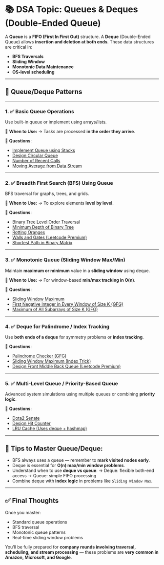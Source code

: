 
# 📚 DSA Topic: **Queues & Deques (Double-Ended Queue)**

A **Queue** is a **FIFO (First In First Out)** structure. A **Deque** (Double-Ended Queue) allows **insertion and deletion at both ends**. These data structures are critical in:

* **BFS Traversals**
* **Sliding Window**
* **Monotonic Data Maintenance**
* **OS-level scheduling**

---

## 🧩 Queue/Deque Patterns

---

### 1. ✅ **Basic Queue Operations**

Use built-in queue or implement using arrays/lists.

🧠 **When to Use:**
→ Tasks are processed **in the order they arrive**.

📌 **Questions**:

* [Implement Queue using Stacks](https://leetcode.com/problems/implement-queue-using-stacks/)
* [Design Circular Queue](https://leetcode.com/problems/design-circular-queue/)
* [Number of Recent Calls](https://leetcode.com/problems/number-of-recent-calls/)
* [Moving Average from Data Stream](https://leetcode.com/problems/moving-average-from-data-stream/)

---

### 2. ✅ **Breadth First Search (BFS) Using Queue**

BFS traversal for graphs, trees, and grids.

🧠 **When to Use:**
→ To explore elements **level by level**.

📌 **Questions**:

* [Binary Tree Level Order Traversal](https://leetcode.com/problems/binary-tree-level-order-traversal/)
* [Minimum Depth of Binary Tree](https://leetcode.com/problems/minimum-depth-of-binary-tree/)
* [Rotting Oranges](https://leetcode.com/problems/rotting-oranges/)
* [Walls and Gates (Leetcode Premium)](https://leetcode.com/problems/walls-and-gates/)
* [Shortest Path in Binary Matrix](https://leetcode.com/problems/shortest-path-in-binary-matrix/)

---

### 3. ✅ **Monotonic Queue (Sliding Window Max/Min)**

Maintain **maximum or minimum** value in a **sliding window** using deque.

🧠 **When to Use:**
→ For window-based **min/max tracking in O(n)**.

📌 **Questions**:

* [Sliding Window Maximum](https://leetcode.com/problems/sliding-window-maximum/)
* [First Negative Integer in Every Window of Size K (GFG)](https://www.geeksforgeeks.org/first-negative-integer-every-window-size-k/)
* [Maximum of All Subarrays of Size K (GFG)](https://www.geeksforgeeks.org/sliding-window-maximum-maximum-of-all-subarrays-of-size-k/)

---

### 4. ✅ **Deque for Palindrome / Index Tracking**

Use **both ends of a deque** for symmetry problems or **index tracking**.

📌 **Questions**:

* [Palindrome Checker (GFG)](https://www.geeksforgeeks.org/check-if-a-given-string-is-palindrome-using-deque/)
* [Sliding Window Maximum (Index Trick)](https://leetcode.com/problems/sliding-window-maximum/)
* [Design Front Middle Back Queue (Leetcode Premium)](https://leetcode.com/problems/design-front-middle-back-queue/)

---

### 5. ✅ **Multi-Level Queue / Priority-Based Queue**

Advanced system simulations using multiple queues or combining **priority logic**.

📌 **Questions**:

* [Dota2 Senate](https://leetcode.com/problems/dota2-senate/)
* [Design Hit Counter](https://leetcode.com/problems/design-hit-counter/)
* [LRU Cache (Uses deque + hashmap)](https://leetcode.com/problems/lru-cache/)

---

## 🧠 Tips to Master Queue/Deque:

* BFS always uses a queue — remember to **mark visited nodes early**.
* Deque is essential for **O(n) max/min window problems**.
* Understand when to use **deque vs queue**:
  → Deque: flexible both-end access
  → Queue: simple FIFO processing
* Combine deque with **index logic** in problems like `Sliding Window Max`.

---

## ✅ Final Thoughts

Once you master:

* Standard queue operations
* BFS traversal
* Monotonic queue patterns
* Real-time sliding window problems

You’ll be fully prepared for **company rounds involving traversal, scheduling, and stream processing** — these problems are **very common in Amazon, Microsoft, and Google**.

